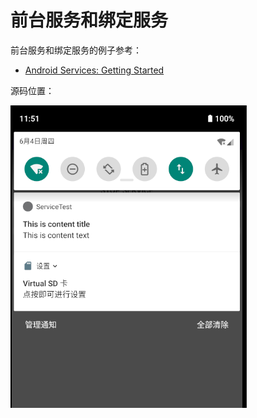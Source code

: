 # 前台服务和绑定服务

前台服务和绑定服务的例子参考：

+ [Android Services: Getting Started](https://www.raywenderlich.com/20123726-android-services-getting-started)

源码位置：











![055](https://github.com/winfredzen/Android-Basic/blob/master/基础知识/images/055.png)





































